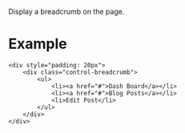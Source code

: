 Display a breadcrumb on the page.

# Example

    <div style="padding: 20px">
        <div class="control-breadcrumb">
            <ul>
                <li><a href="#">Dash Board</a></li>
                <li><a href="#">Blog Posts</a></li>
                <li>Edit Post</li>
            </ul>
        </div>
    </div>